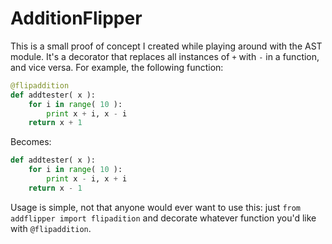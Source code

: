 # AdditionFlipper
This is a small proof of concept I created while playing around with the AST module. It's a decorator that replaces all instances of `+` with `-` in a function, and vice versa. For example, the following function:

```python
@flipaddition
def addtester( x ):
    for i in range( 10 ):
        print x + i, x - i
    return x + 1
```

Becomes:

```python
def addtester( x ):
    for i in range( 10 ):
        print x - i, x + i
    return x - 1
```

Usage is simple, not that anyone would ever want to use this: just `from addflipper import flipadition` and decorate whatever function you'd like with `@flipaddition`. 
